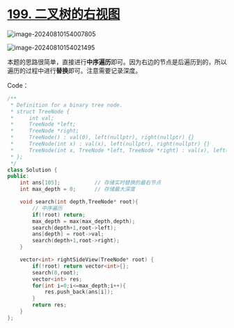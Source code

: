 # [199. 二叉树的右视图](https://leetcode.cn/problems/binary-tree-right-side-view/)

![image-20240810154007805](http://henry-typora.oss-cn-beijing.aliyuncs.com/img/image-20240810154007805.png)

![image-20240810154021495](http://henry-typora.oss-cn-beijing.aliyuncs.com/img/image-20240810154021495.png)

本题的思路很简单，直接进行**中序遍历**即可。因为右边的节点是后遍历到的，所以遍历的过程中进行**替换**即可。注意需要记录深度。

Code：

```cpp
/**
 * Definition for a binary tree node.
 * struct TreeNode {
 *     int val;
 *     TreeNode *left;
 *     TreeNode *right;
 *     TreeNode() : val(0), left(nullptr), right(nullptr) {}
 *     TreeNode(int x) : val(x), left(nullptr), right(nullptr) {}
 *     TreeNode(int x, TreeNode *left, TreeNode *right) : val(x), left(left), right(right) {}
 * };
 */
class Solution {
public:
    int ans[105];           // 存储实时替换的最右节点
    int max_depth = 0;      // 存储最大深度

    void search(int depth,TreeNode* root){
        // 中序遍历
        if(!root) return;
        max_depth = max(max_depth,depth);
        search(depth+1,root->left);
        ans[depth] = root->val;
        search(depth+1,root->right);
    }

    vector<int> rightSideView(TreeNode* root) {
        if(!root) return vector<int>{};
        search(0,root);
        vector<int> res;
        for(int i=0;i<=max_depth;i++){
            res.push_back(ans[i]);
        }
        return res;
    }
};
```

